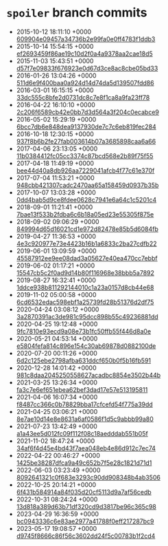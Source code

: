# `spoiler` branch commits

- 2015-10-12 18:11:10 +0000 [609904e09457a34736b2e99fa0e0ff4783f1ddb3](https://github.com/mame/quine-relay/commit/609904e09457a34736b2e99fa0e0ff4783f1ddb3)
- 2015-10-14 15:54:15 +0000 [ef2693459f86ae19c10d2f0a4a9378aa2cae18d5](https://github.com/mame/quine-relay/commit/ef2693459f86ae19c10d2f0a4a9378aa2cae18d5)
- 2015-11-03 15:43:51 +0000 [d57f7e09833f676923e0d67d3ce8ac8cbe05bd33](https://github.com/mame/quine-relay/commit/d57f7e09833f676923e0d67d3ce8ac8cbe05bd33)
- 2016-01-26 13:04:26 +0000 [511d6e9f400baa0a924d14d74da5d139507fdd86](https://github.com/mame/quine-relay/commit/511d6e9f400baa0a924d14d74da5d139507fdd86)
- 2016-03-01 16:15:15 +0000 [33dc555c8bfe2d0731dc8c7e8f1ca8a9fa23ff78](https://github.com/mame/quine-relay/commit/33dc555c8bfe2d0731dc8c7e8f1ca8a9fa23ff78)
- 2016-04-22 16:10:10 +0000 [2c206f6589cb42e0bb7d3d564a3f204c0ecabce9](https://github.com/mame/quine-relay/commit/2c206f6589cb42e0bb7d3d564a3f204c0ecabce9)
- 2016-05-02 15:29:19 +0000 [6bcc7db6e848dea9137930de7c7c6eb819fec284](https://github.com/mame/quine-relay/commit/6bcc7db6e848dea9137930de7c7c6eb819fec284)
- 2016-10-18 12:30:15 +0000 [937f8b6b2fe27fab003614b07a3685898caa6a66](https://github.com/mame/quine-relay/commit/937f8b6b2fe27fab003614b07a3685898caa6a66)
- 2017-04-06 23:13:05 +0000 [11b0384412fc05cc3374c87bcd568e2b89f75f55](https://github.com/mame/quine-relay/commit/11b0384412fc05cc3374c87bcd568e2b89f75f55)
- 2017-04-18 11:49:19 +0000 [bee44d40a8db926aa7229041afcb4f77c61e370f](https://github.com/mame/quine-relay/commit/bee44d40a8db926aa7229041afcb4f77c61e370f)
- 2017-07-04 11:53:21 +0000 [948cbb421307cadc2470aa65a158459d0937b35b](https://github.com/mame/quine-relay/commit/948cbb421307cadc2470aa65a158459d0937b35b)
- 2017-10-07 13:03:28 +0000 [0dd4bab5d9ce8fdee0628c7941e6a64c1c5201c4](https://github.com/mame/quine-relay/commit/0dd4bab5d9ce8fdee0628c7941e6a64c1c5201c4)
- 2018-09-01 11:21:41 +0000 [7bae13f533b2fdba6c6b18a05ed23e55305f875e](https://github.com/mame/quine-relay/commit/7bae13f533b2fdba6c6b18a05ed23e55305f875e)
- 2018-09-02 09:06:29 +0000 [849994d65d16021cd1e972d82478e85b5d6084fb](https://github.com/mame/quine-relay/commit/849994d65d16021cd1e972d82478e85b5d6084fb)
- 2019-04-27 11:36:53 +0000 [4e3c920977e73e4423b16b1a6833c2ba27cdfb22](https://github.com/mame/quine-relay/commit/4e3c920977e73e4423b16b1a6833c2ba27cdfb22)
- 2019-06-01 13:09:59 +0000 [45587912ee9ee08dad3a05627e40ea470cc7ebbf](https://github.com/mame/quine-relay/commit/45587912ee9ee08dad3a05627e40ea470cc7ebbf)
- 2019-06-02 01:17:21 +0000 [15547cb5c2f0ad9d14b80f116968e38bbb5a7892](https://github.com/mame/quine-relay/commit/15547cb5c2f0ad9d14b80f116968e38bbb5a7892)
- 2019-08-27 16:32:41 +0000 [1ddce938b811292144010c1a23a0157d8cb44e68](https://github.com/mame/quine-relay/commit/1ddce938b811292144010c1a23a0157d8cb44e68)
- 2019-11-02 05:00:58 +0000 [6cd6532edac598ebf1a25739fd28b51376d2df75](https://github.com/mame/quine-relay/commit/6cd6532edac598ebf1a25739fd28b51376d2df75)
- 2020-04-24 03:08:12 +0000 [3a2870391ac3de981c95dcc898b55c49236881dd](https://github.com/mame/quine-relay/commit/3a2870391ac3de981c95dcc898b55c49236881dd)
- 2020-04-25 19:12:48 +0000 [9fc7810e93ecd9a08e73b1fc50ffb55f446d8a0e](https://github.com/mame/quine-relay/commit/9fc7810e93ecd9a08e73b1fc50ffb55f446d8a0e)
- 2020-05-21 04:53:14 +0000 [e5804fefa814c896e154c30ab69878d0882100de](https://github.com/mame/quine-relay/commit/e5804fefa814c896e154c30ab69878d0882100de)
- 2020-07-20 00:11:26 +0000 [6d2c125ebe2798afba631ddcf650b0f5b16fb591](https://github.com/mame/quine-relay/commit/6d2c125ebe2798afba631ddcf650b0f5b16fb591)
- 2020-12-28 14:01:42 +0000 [981c8daa2045250558627acadbc8854e3502b44b](https://github.com/mame/quine-relay/commit/981c8daa2045250558627acadbc8854e3502b44b)
- 2021-03-25 13:26:34 +0000 [fa3c7e6ef651ebea62bef3dad17e57e513195811](https://github.com/mame/quine-relay/commit/fa3c7e6ef651ebea62bef3dad17e57e513195811)
- 2021-04-06 16:07:34 +0000 [f8487cc366c0b78829bba17cfcefd54f775a39dd](https://github.com/mame/quine-relay/commit/f8487cc366c0b78829bba17cfcefd54f775a39dd)
- 2021-04-25 03:06:21 +0000 [8e7ae10d14e8e8631a6af0586f1d5c9abbb99a80](https://github.com/mame/quine-relay/commit/8e7ae10d14e8e8631a6af0586f1d5c9abbb99a80)
- 2021-07-23 13:42:49 +0000 [a1a43ee5d012fc09f112f08c18aedddab551b05f](https://github.com/mame/quine-relay/commit/a1a43ee5d012fc09f112f08c18aedddab551b05f)
- 2021-11-02 18:47:24 +0000 [34af6f4d45e4bd43f7aea048eb4e86d912c7ec74](https://github.com/mame/quine-relay/commit/34af6f4d45e4bd43f7aea048eb4e86d912c7ec74)
- 2022-04-22 00:46:27 +0000 [1425be38287dfca9a49c652b7f5e28c1821d71d1](https://github.com/mame/quine-relay/commit/1425be38287dfca9a49c652b7f5e28c1821d71d1)
- 2022-06-03 03:23:49 +0000 [8092641321c0f683e3293c90dd908348b4ab3506](https://github.com/mame/quine-relay/commit/8092641321c0f683e3293c90dd908348b4ab3506)
- 2022-10-25 20:14:21 +0000 [6f431b584914a84f035d20cf5113d9a7af56cedb](https://github.com/mame/quine-relay/commit/6f431b584914a84f035d20cf5113d9a7af56cedb)
- 2022-10-31 08:24:24 +0000 [13d818a389d63b71df320cd9d3817be96c365c98](https://github.com/mame/quine-relay/commit/13d818a389d63b71df320cd9d3817be96c365c98)
- 2023-04-29 16:36:59 +0000 [bc0943336c6e83ae2977a41788f0eff217287bc9](https://github.com/mame/quine-relay/commit/bc0943336c6e83ae2977a41788f0eff217287bc9)
- 2023-05-17 19:08:57 +0000 [d9745f8666c86f56c3602dd24f5c00783b1f2cd4](https://github.com/mame/quine-relay/commit/d9745f8666c86f56c3602dd24f5c00783b1f2cd4)
